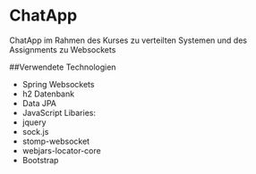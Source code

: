 # ChatApp
ChatApp im Rahmen des Kurses zu verteilten Systemen und des Assignments zu Websockets

##Verwendete Technologien

- Spring Websockets
- h2 Datenbank
- Data JPA 
- JavaScript Libaries:
-   jquery
-   sock.js
-   stomp-websocket
-   webjars-locator-core
-   Bootstrap
